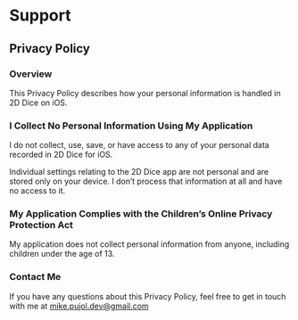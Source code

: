 # Support
## Privacy Policy
### Overview
This Privacy Policy describes how your personal information is handled in 2D Dice on iOS.

### I Collect No Personal Information Using My Application
I do not collect, use, save, or have access to any of your personal data recorded in 2D Dice for iOS.

Individual settings relating to the 2D Dice app are not personal and are stored only on your device. I don’t process that information at all and have no access to it.

### My Application Complies with the Children’s Online Privacy Protection Act
My application does not collect personal information from anyone, including children under the age of 13.

### Contact Me
If you have any questions about this Privacy Policy, feel free to get in touch with me at mike.pujol.dev@gmail.com
